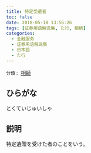 ```yaml
---
title: 特定受遺者
toc: false
date: 2018-05-18 13:56:26
tags: [证券用语解说集, た行, 相続]
categories:
  - 金融服务
  - 证券用语解说集
  - 日本語
  - た行
---
```


`分類：` [相続](/tags/相続/)

## ひらがな

とくていじゅいしゃ

## 説明

特定遺贈を受けた者のことをいう。
